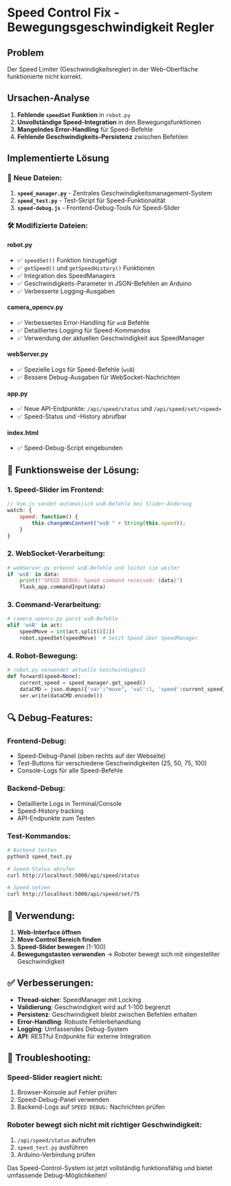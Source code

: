 # Speed Control Fix - Bewegungsgeschwindigkeit Regler

## Problem
Der Speed Limiter (Geschwindigkeitsregler) in der Web-Oberfläche funktionierte nicht korrekt.

## Ursachen-Analyse
1. **Fehlende `speedSet` Funktion** in `robot.py`
2. **Unvollständige Speed-Integration** in den Bewegungsfunktionen
3. **Mangelndes Error-Handling** für Speed-Befehle
4. **Fehlende Geschwindigkeits-Persistenz** zwischen Befehlen

## Implementierte Lösung

### 🔧 **Neue Dateien:**
1. **`speed_manager.py`** - Zentrales Geschwindigkeitsmanagement-System
2. **`speed_test.py`** - Test-Skript für Speed-Funktionalität
3. **`speed-debug.js`** - Frontend-Debug-Tools für Speed-Slider

### 🛠️ **Modifizierte Dateien:**

#### **robot.py**
- ✅ `speedSet()` Funktion hinzugefügt
- ✅ `getSpeed()` und `getSpeedHistory()` Funktionen
- ✅ Integration des SpeedManagers
- ✅ Geschwindigkeits-Parameter in JSON-Befehlen an Arduino
- ✅ Verbesserte Logging-Ausgaben

#### **camera_opencv.py**
- ✅ Verbessertes Error-Handling für `wsB` Befehle
- ✅ Detailliertes Logging für Speed-Kommandos
- ✅ Verwendung der aktuellen Geschwindigkeit aus SpeedManager

#### **webServer.py**
- ✅ Spezielle Logs für Speed-Befehle (`wsB`)
- ✅ Bessere Debug-Ausgaben für WebSocket-Nachrichten

#### **app.py**
- ✅ Neue API-Endpunkte: `/api/speed/status` und `/api/speed/set/<speed>`
- ✅ Speed-Status und -History abrufbar

#### **index.html**
- ✅ Speed-Debug-Script eingebunden

## 🎯 **Funktionsweise der Lösung:**

### **1. Speed-Slider im Frontend:**
```javascript
// Vue.js sendet automatisch wsB-Befehle bei Slider-Änderung
watch: {
    speed: function() {
        this.changeWsContent("wsB " + String(this.speed));
    }
}
```

### **2. WebSocket-Verarbeitung:**
```python
# webServer.py erkennt wsB-Befehle und leitet sie weiter
if 'wsB' in data:
    print(f"SPEED DEBUG: Speed command received: {data}")
    flask_app.commandInput(data)
```

### **3. Command-Verarbeitung:**
```python
# camera_opencv.py parst wsB-Befehle
elif 'wsB' in act:
    speedMove = int(act.split()[1])
    robot.speedSet(speedMove)  # Setzt Speed über SpeedManager
```

### **4. Robot-Bewegung:**
```python
# robot.py verwendet aktuelle Geschwindigkeit
def forward(speed=None):
    current_speed = speed_manager.get_speed()
    dataCMD = json.dumps({'var':"move", 'val':1, 'speed':current_speed})
    ser.write(dataCMD.encode())
```

## 🔍 **Debug-Features:**

### **Frontend-Debug:**
- Speed-Debug-Panel (oben rechts auf der Webseite)
- Test-Buttons für verschiedene Geschwindigkeiten (25, 50, 75, 100)
- Console-Logs für alle Speed-Befehle

### **Backend-Debug:**
- Detaillierte Logs in Terminal/Console
- Speed-History tracking
- API-Endpunkte zum Testen

### **Test-Kommandos:**
```bash
# Backend testen
python3 speed_test.py

# Speed-Status abrufen
curl http://localhost:5000/api/speed/status

# Speed setzen
curl http://localhost:5000/api/speed/set/75
```

## 🚀 **Verwendung:**

1. **Web-Interface öffnen**
2. **Move Control Bereich finden**
3. **Speed-Slider bewegen** (1-100)
4. **Bewegungstasten verwenden** → Roboter bewegt sich mit eingestellter Geschwindigkeit

## ✅ **Verbesserungen:**

- **Thread-sicher**: SpeedManager mit Locking
- **Validierung**: Geschwindigkeit wird auf 1-100 begrenzt
- **Persistenz**: Geschwindigkeit bleibt zwischen Befehlen erhalten
- **Error-Handling**: Robuste Fehlerbehandlung
- **Logging**: Umfassendes Debug-System
- **API**: RESTful Endpunkte für externe Integration

## 🔧 **Troubleshooting:**

### Speed-Slider reagiert nicht:
1. Browser-Konsole auf Fehler prüfen
2. Speed-Debug-Panel verwenden
3. Backend-Logs auf `SPEED DEBUG:` Nachrichten prüfen

### Roboter bewegt sich nicht mit richtiger Geschwindigkeit:
1. `/api/speed/status` aufrufen
2. `speed_test.py` ausführen
3. Arduino-Verbindung prüfen

Das Speed-Control-System ist jetzt vollständig funktionsfähig und bietet umfassende Debug-Möglichkeiten!